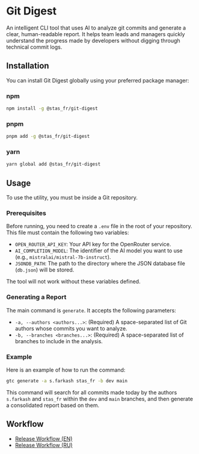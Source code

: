 # Git Digest

An intelligent CLI tool that uses AI to analyze git commits and generate a clear, human-readable report. It helps team leads and managers quickly understand the progress made by developers without digging through technical commit logs.

## Installation

You can install Git Digest globally using your preferred package manager:

### npm
```bash
npm install -g @stas_fr/git-digest
```

### pnpm
```bash
pnpm add -g @stas_fr/git-digest
```

### yarn
```bash
yarn global add @stas_fr/git-digest
```

## Usage

To use the utility, you must be inside a Git repository.

### Prerequisites

Before running, you need to create a `.env` file in the root of your repository. This file must contain the following two variables:

*   `OPEN_ROUTER_API_KEY`: Your API key for the OpenRouter service.
*   `AI_COMPLETION_MODEL`: The identifier of the AI model you want to use (e.g., `mistralai/mistral-7b-instruct`).
*   `JSONDB_PATH`: The path to the directory where the JSON database file (`db.json`) will be stored.

The tool will not work without these variables defined.

### Generating a Report

The main command is `generate`. It accepts the following parameters:

*   `-a, --authors <authors...>`: (Required) A space-separated list of Git authors whose commits you want to analyze.
*   `-b, --branches <branches...>`: (Required) A space-separated list of branches to include in the analysis.

### Example

Here is an example of how to run the command:

```bash
gtc generate -a s.farkash stas_fr -b dev main
```

This command will search for all commits made today by the authors `s.farkash` and `stas_fr` within the `dev` and `main` branches, and then generate a consolidated report based on them.

## Workflow

- [Release Workflow (EN)](./docs/release-workflow.en.md)
- [Release Workflow (RU)](./docs/release-workflow.ru.md)
